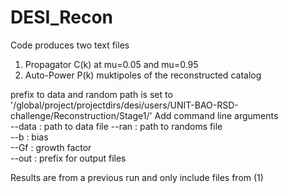 # DESI_Recon
Code produces two text files
1) Propagator C(k) at mu=0.05 and mu=0.95
2) Auto-Power P(k) muktipoles of the reconstructed catalog  

prefix to data and random path is set to '/global/project/projectdirs/desi/users/UNIT-BAO-RSD-challenge/Reconstruction/Stage1/'
Add command line arguments  
--data : path to data file
--ran : path to randoms file  
--b : bias  
--Gf : growth factor  
--out : prefix for output files  

Results are from a previous run and only include files from (1)
